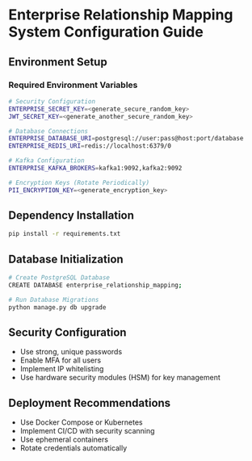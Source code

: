 # Enterprise Relationship Mapping System Configuration Guide

## Environment Setup

### Required Environment Variables
```bash
# Security Configuration
ENTERPRISE_SECRET_KEY=<generate_secure_random_key>
JWT_SECRET_KEY=<generate_another_secure_random_key>

# Database Connections
ENTERPRISE_DATABASE_URI=postgresql://user:pass@host:port/database
ENTERPRISE_REDIS_URI=redis://localhost:6379/0

# Kafka Configuration
ENTERPRISE_KAFKA_BROKERS=kafka1:9092,kafka2:9092

# Encryption Keys (Rotate Periodically)
PII_ENCRYPTION_KEY=<generate_encryption_key>
```

## Dependency Installation
```bash
pip install -r requirements.txt
```

## Database Initialization
```bash
# Create PostgreSQL Database
CREATE DATABASE enterprise_relationship_mapping;

# Run Database Migrations
python manage.py db upgrade
```

## Security Configuration
- Use strong, unique passwords
- Enable MFA for all users
- Implement IP whitelisting
- Use hardware security modules (HSM) for key management

## Deployment Recommendations
- Use Docker Compose or Kubernetes
- Implement CI/CD with security scanning
- Use ephemeral containers
- Rotate credentials automatically
